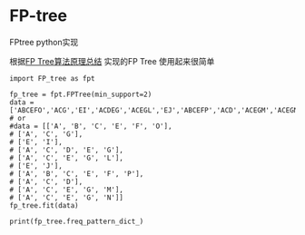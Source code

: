# FP-tree
FPtree python实现


根据[FP Tree算法原理总结](http://www.cnblogs.com/zhengxingpeng/p/6679280.html) 实现的FP Tree
使用起来很简单
```
import FP_tree as fpt

fp_tree = fpt.FPTree(min_support=2)
data = ['ABCEFO','ACG','EI','ACDEG','ACEGL','EJ','ABCEFP','ACD','ACEGM','ACEGN']
# or
#data = [['A', 'B', 'C', 'E', 'F', 'O'],
# ['A', 'C', 'G'],
# ['E', 'I'],
# ['A', 'C', 'D', 'E', 'G'],
# ['A', 'C', 'E', 'G', 'L'],
# ['E', 'J'],
# ['A', 'B', 'C', 'E', 'F', 'P'],
# ['A', 'C', 'D'],
# ['A', 'C', 'E', 'G', 'M'],
# ['A', 'C', 'E', 'G', 'N']]
fp_tree.fit(data)

print(fp_tree.freq_pattern_dict_)
```


